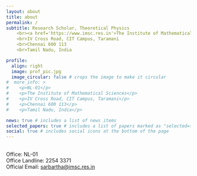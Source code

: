 ```yaml
---
layout: about
title: about
permalink: /
subtitle: Research Scholar, Theoretical Physics
    <br><a href='https://www.imsc.res.in'>The Institute of Mathematical Sciences</a>
    <br>IV Cross Road, CIT Campus, Taramani
    <br>Chennai 600 113
    <br>Tamil Nadu, India

profile:
  align: right
  image: prof_pic.jpg
  image_circular: false # crops the image to make it circular
#  more_info: >
#    <p>NL-01</p>
#    <p>The Institute of Mathematical Sciences</p>
#    <p>IV Cross Road, CIT Campus, Taramani</p>
#    <p>Chennai 600 113</p>
#    <p>Tamil Nadu, India</p>

news: true # includes a list of news items
selected_papers: true # includes a list of papers marked as "selected={true}"
social: true # includes social icons at the bottom of the page
---
```



<br>Office: NL-01
<br>Office Landline: 2254 3371
<br>Official Email: <a href='mailto:sarbartha@imsc.res.in'>sarbartha@imsc.res.in</a>

